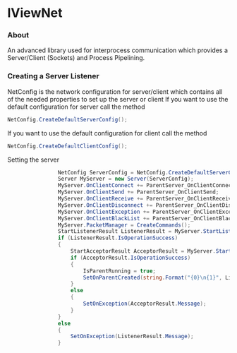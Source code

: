 # IViewNet

### About
An advanced library used for interprocess communication which provides a Server/Client (Sockets) and Process Pipelining.

### Creating a Server Listener
NetConfig is the network configuration for server/client which contains all of the needed properties to set up the server or client
If you want to use the default configuration for server call the method 
```csharp
NetConfig.CreateDefaultServerConfig();
```
If you want to use the default configuration for client call the method
```csharp
NetConfig.CreateDefaultClientConfig();
```
Setting the server
```csharp
                NetConfig ServerConfig = NetConfig.CreateDefaultServerConfig();
                Server MyServer = new Server(ServerConfig);
                MyServer.OnClientConnect += ParentServer_OnClientConnect;
                MyServer.OnClientSend += ParentServer_OnClientSend;
                MyServer.OnClientReceive += ParentServer_OnClientReceive;
                MyServer.OnClientDisconnect += ParentServer_OnClientDisconnect;
                MyServer.OnClientException += ParentServer_OnClientException;
                MyServer.OnClientBlackList += ParentServer_OnClientBlackList;
                MyServer.PacketManager = CreateCommands();
                StartListenerResult ListenerResult = MyServer.StartListener();
                if (ListenerResult.IsOperationSuccess)
                {
                    StartAcceptorResult AcceptorResult = MyServer.StartAcceptor();
                    if (AcceptorResult.IsOperationSuccess)
                    {
                        IsParentRunning = true;
                        SetOnParentCreated(string.Format("{0}\n{1}", ListenerResult.Message, AcceptorResult.Message));
                    }
                    else
                    {
                        SetOnException(AcceptorResult.Message);
                    }
                }
                else
                {
                    SetOnException(ListenerResult.Message);
                }

